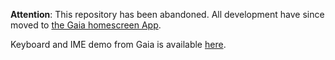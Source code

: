 **Attention**: This repository has been abandoned. All development have since moved to [the Gaia homescreen App](https://github.com/andreasgal/gaia/tree/master/apps/homescreen).

Keyboard and IME demo from Gaia is available [here](http://timc.idv.tw/gaia-keyboard-demo/).